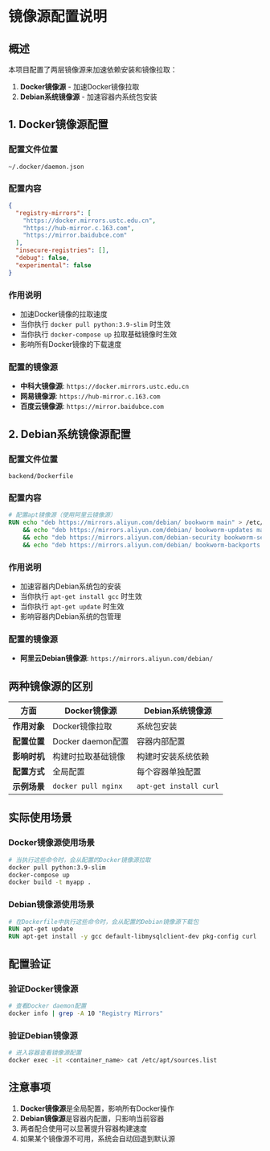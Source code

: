 # 镜像源配置说明

## 概述

本项目配置了两层镜像源来加速依赖安装和镜像拉取：

1. **Docker镜像源** - 加速Docker镜像拉取
2. **Debian系统镜像源** - 加速容器内系统包安装

## 1. Docker镜像源配置

### 配置文件位置
`~/.docker/daemon.json`

### 配置内容
```json
{
  "registry-mirrors": [
    "https://docker.mirrors.ustc.edu.cn",
    "https://hub-mirror.c.163.com",
    "https://mirror.baidubce.com"
  ],
  "insecure-registries": [],
  "debug": false,
  "experimental": false
}
```

### 作用说明
- 加速Docker镜像的拉取速度
- 当你执行 `docker pull python:3.9-slim` 时生效
- 当你执行 `docker-compose up` 拉取基础镜像时生效
- 影响所有Docker镜像的下载速度

### 配置的镜像源
- **中科大镜像源**: `https://docker.mirrors.ustc.edu.cn`
- **网易镜像源**: `https://hub-mirror.c.163.com`
- **百度云镜像源**: `https://mirror.baidubce.com`

## 2. Debian系统镜像源配置

### 配置文件位置
`backend/Dockerfile`

### 配置内容
```dockerfile
# 配置apt镜像源（使用阿里云镜像源）
RUN echo "deb https://mirrors.aliyun.com/debian/ bookworm main" > /etc/apt/sources.list \
    && echo "deb https://mirrors.aliyun.com/debian/ bookworm-updates main" >> /etc/apt/sources.list \
    && echo "deb https://mirrors.aliyun.com/debian-security bookworm-security main" >> /etc/apt/sources.list \
    && echo "deb https://mirrors.aliyun.com/debian/ bookworm-backports main" >> /etc/apt/sources.list
```

### 作用说明
- 加速容器内Debian系统包的安装
- 当你执行 `apt-get install gcc` 时生效
- 当你执行 `apt-get update` 时生效
- 影响容器内Debian系统的包管理

### 配置的镜像源
- **阿里云Debian镜像源**: `https://mirrors.aliyun.com/debian/`

## 两种镜像源的区别

| 方面 | Docker镜像源 | Debian系统镜像源 |
|------|-------------|-----------------|
| **作用对象** | Docker镜像拉取 | 系统包安装 |
| **配置位置** | Docker daemon配置 | 容器内部配置 |
| **影响时机** | 构建时拉取基础镜像 | 构建时安装系统依赖 |
| **配置方式** | 全局配置 | 每个容器单独配置 |
| **示例场景** | `docker pull nginx` | `apt-get install curl` |

## 实际使用场景

### Docker镜像源使用场景
```bash
# 当执行这些命令时，会从配置的Docker镜像源拉取
docker pull python:3.9-slim
docker-compose up
docker build -t myapp .
```

### Debian镜像源使用场景
```dockerfile
# 在Dockerfile中执行这些命令时，会从配置的Debian镜像源下载包
RUN apt-get update
RUN apt-get install -y gcc default-libmysqlclient-dev pkg-config curl
```

## 配置验证

### 验证Docker镜像源
```bash
# 查看Docker daemon配置
docker info | grep -A 10 "Registry Mirrors"
```

### 验证Debian镜像源
```bash
# 进入容器查看镜像源配置
docker exec -it <container_name> cat /etc/apt/sources.list
```

## 注意事项

1. **Docker镜像源**是全局配置，影响所有Docker操作
2. **Debian镜像源**是容器内配置，只影响当前容器
3. 两者配合使用可以显著提升容器构建速度
4. 如果某个镜像源不可用，系统会自动回退到默认源
